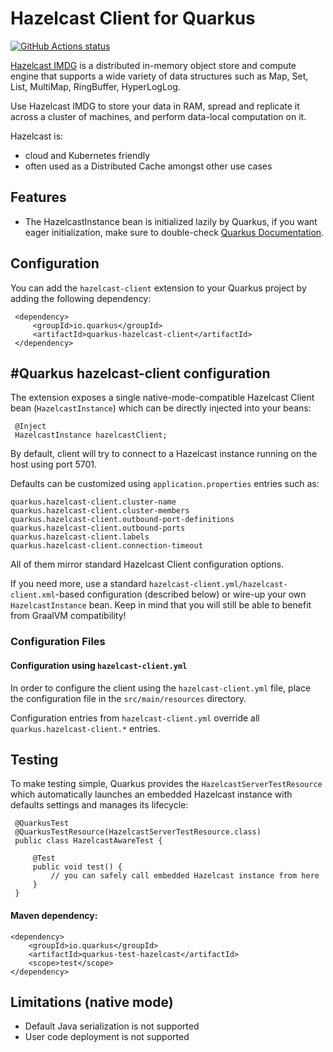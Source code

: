 # Hazelcast Client for Quarkus

<a href="https://github.com/actions/toolkit"><img alt="GitHub Actions status" src="https://github.com/hazelcast/quarkus-hazelcast-client/workflows/build/badge.svg"></a>

[Hazelcast IMDG](https://hazelcast.com/products/imdg/) is a distributed in-memory object store and compute engine that supports a wide variety of data structures such as Map, Set, List, MultiMap, RingBuffer, HyperLogLog. 

Use Hazelcast IMDG to store your data in RAM, spread and replicate it across a cluster of machines, and perform data-local computation on it. 

Hazelcast is:
- cloud and Kubernetes friendly
- often used as a Distributed Cache amongst other use cases

## Features
- The HazelcastInstance bean is initialized lazily by Quarkus, if you want eager initialization, make sure to double-check [Quarkus Documentation](https://quarkus.io/guides/cdi-reference#eager-instantiation-of-beans). 

## Configuration

 You can add the `hazelcast-client` extension to your Quarkus project by adding the following dependency:

     <dependency>
         <groupId>io.quarkus</groupId>
         <artifactId>quarkus-hazelcast-client</artifactId>
     </dependency>
## #Quarkus hazelcast-client configuration

The extension exposes a single native-mode-compatible Hazelcast Client bean (`HazelcastInstance`) which can be directly injected into your beans:

     @Inject
     HazelcastInstance hazelcastClient;

By default, client will try to connect to a Hazelcast instance running on the host using port 5701.

Defaults can be customized using `application.properties` entries such as:

    quarkus.hazelcast-client.cluster-name
    quarkus.hazelcast-client.cluster-members
    quarkus.hazelcast-client.outbound-port-definitions
    quarkus.hazelcast-client.outbound-ports
    quarkus.hazelcast-client.labels
    quarkus.hazelcast-client.connection-timeout

All of them mirror standard Hazelcast Client configuration options.

If you need more, use a standard `hazelcast-client.yml/hazelcast-client.xml`-based configuration (described below) or wire-up your own `HazelcastInstance` bean. 
Keep in mind that you will still be able to benefit from GraalVM compatibility!

### Configuration Files

#### Configuration using `hazelcast-client.yml`

In order to configure the client using the `hazelcast-client.yml` file, place the configuration file in the `src/main/resources` directory.

Configuration entries from `hazelcast-client.yml` override all `quarkus.hazelcast-client.*` entries.

## Testing

To make testing simple, Quarkus provides the `HazelcastServerTestResource` which automatically launches an embedded Hazelcast instance with defaults settings and manages its lifecycle:

     @QuarkusTest
     @QuarkusTestResource(HazelcastServerTestResource.class)
     public class HazelcastAwareTest {

         @Test
         public void test() {
             // you can safely call embedded Hazelcast instance from here
         }
     }
     
#### Maven dependency:

    <dependency>
        <groupId>io.quarkus</groupId>
        <artifactId>quarkus-test-hazelcast</artifactId>
        <scope>test</scope>
    </dependency>

## Limitations (native mode)
- Default Java serialization is not supported
- User code deployment is not supported